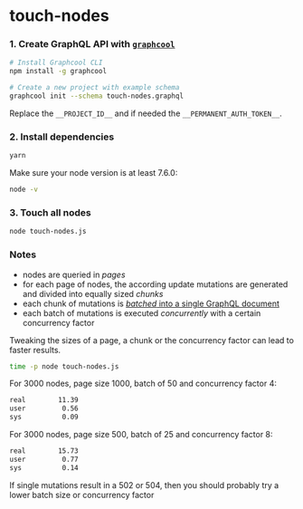 # touch-nodes

### 1. Create GraphQL API with [`graphcool`](https://www.npmjs.com/package/graphcool)

```sh
# Install Graphcool CLI
npm install -g graphcool

# Create a new project with example schema
graphcool init --schema touch-nodes.graphql
```

Replace the `__PROJECT_ID__` and if needed the `__PERMANENT_AUTH_TOKEN__`.

### 2. Install dependencies

```sh
yarn
```

Make sure your node version is at least 7.6.0:

```sh
node -v
```

### 3. Touch all nodes

```sh
node touch-nodes.js
```

### Notes

* nodes are queried in *pages*
* for each page of nodes, the according update mutations are generated and divided into equally sized *chunks*
* each chunk of mutations is [*batched* into a single GraphQL document](https://www.graph.cool/docs/faq/graphql-combining-multiple-queries-and-mutations-cahzai2eur/)
* each batch of mutations is executed *concurrently* with a certain concurrency factor

Tweaking the sizes of a page, a chunk or the concurrency factor can lead to faster results.

```sh
time -p node touch-nodes.js
```

For 3000 nodes, page size 1000, batch of 50 and concurrency factor 4:

```sh
real        11.39
user         0.56
sys          0.09
```

For 3000 nodes, page size 500, batch of 25 and concurrency factor 8:

```sh
real        15.73
user         0.77
sys          0.14
```

If single mutations result in a 502 or 504, then you should probably try a lower batch size or concurrency factor